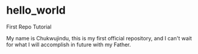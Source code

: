 # hello_world
First Repo Tutorial

My name is Chukwujindu, this is my first official repository, and I can't wait for what I will accomplish in future with my Father.
